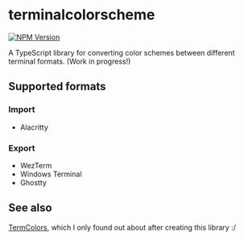 # terminalcolorscheme
[![NPM Version](https://img.shields.io/npm/v/terminalcolorscheme)](https://www.npmjs.com/package/terminalcolorscheme)

A TypeScript library for converting color schemes between different terminal formats. (Work in progress!)

## Supported formats
### Import
- Alacritty

### Export
- WezTerm
- Windows Terminal
- Ghostty

## See also
[TermColors](https://github.com/stayradiated/termcolors),
which I only found out about after creating this library :/
